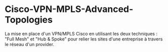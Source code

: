 # Cisco-VPN-MPLS-Advanced-Topologies

La mise en place d'un VPN/MPLS Cisco en utilisant les deux techniques : "Full Mesh" et "Hub & Spoke" pour relier les sites d'une entreprise à travers le réseau d'un provider.
